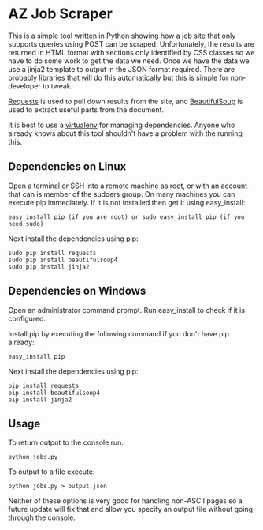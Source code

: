 AZ Job Scraper
==============

This is a simple tool written in Python showing how a job site that only supports queries using POST can be scraped. Unfortunately,
the results are returned in HTML format with sections only identified by CSS classes so we have to do some work to get the data
we need. Once we have the data we use a jinja2 template to output in the JSON format required. There are probably libraries
that will do this automatically but this is simple for non-developer to tweak.

[Requests](http://docs.python-requests.org) is used to pull down results from the site, and
[BeautifulSoup](http://www.crummy.com/software/BeautifulSoup/) is used to extract useful parts from the document.

It is best to use a [virtualenv](http://www.virtualenv.org/en/latest/index.html) for managing dependencies. Anyone who
already knows about this tool shouldn't have a problem with the running this.

Dependencies on Linux
---------------------

Open a terminal or SSH into a remote machine as root, or with an account that can is member of the sudoers group. On
many machines you can execute pip immediately. If it is not installed then get it using easy_install:

    easy_install pip (if you are root) or sudo easy_install pip (if you need sudo)

Next install the dependencies using pip:

    sudo pip install requests
    sudo pip install beautifulsoup4
    sudo pip install jinja2

Dependencies on Windows
-----------------------
Open an administrator command prompt. Run easy_install to check if it is configured.

Install pip by executing the following command if you don't have pip already:

    easy_install pip

Next install the dependencies using pip:

    pip install requests
    pip install beautifulsoup4
    pip install jinja2

Usage
-----

To return output to the console run:

    python jobs.py

To output to a file execute:

    python jobs.py > output.json

Neither of these options is very good for handling non-ASCII pages so a future update will fix that and allow you
specify an output file without going through the console.